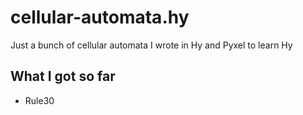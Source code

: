 # cellular-automata.hy
Just a bunch of cellular automata I wrote in Hy and Pyxel to learn Hy

## What I got so far
- Rule30


